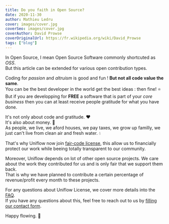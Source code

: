 ```yaml
---
title: Do you faith in Open Source?
date: 2020-11-30
author: Mathieu Ledru
cover: images/cover.jpg
coverSeo: images/cover.jpg
coverAuthor: David Prowse
coverOriginalUrl: https://fr.wikipedia.org/wiki/David_Prowse
tags: ["blog"]
---
```


In Open Source, I mean Open Source Software commonly shortcuted as *OSS*.  
But this article can be extended for various open contribution types.

Coding for *passion* and *altruism* is good and fun ! **But not all code value the same**.  
You can be the best developer in the world get the best ideas : then fine! ⭐️  
But if you are developping for **FREE** a software that is part of your *core business* then you can at least receive people gratitude for what you have done.

It's not only about code and gratitude. ❤️  
It's also about money. 💸   
As people, we live, we aford houses, we pay taxes, we grow up familly, we just can't live from clean air and fresh water. 💧

That's why Uniflow now join [fair-code license](https://faircode.io), this allow us to financially protect our work while beeing totally transparent to our community.  

Moreover, Uniflow depends on lot of other open source projects. We care about the work they contributed for us and is only fair that we support them back.  
That is why we have planned to contribute a certain percentage of revenue/profit every month to these projects.

For any questions about Uniflow License, we cover more details into the [FAQ](https://uniflow.io/docs/faq#which-license-does-uniflow-use).  
If you have any questions about this, feel free to reach out to us by [filling our contact form](https://uniflow.io/contact).

Happy flowing. 🎉
